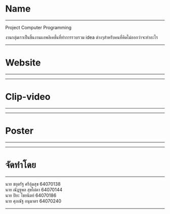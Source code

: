 # Name
-------
Project Computer Programming

งานกลุ่มเราเป็นชิ้นงานแอพลิเคชั่นที่ทำการรวบรวม idea ต่างๆสำหรับคนที่คิดไม่ออกว่าจะทำอะไร


-------
# Website
------





-------
# Clip-video
------



------
# Poster
------




------
# จัดทำโดย
------
นาย ชยุตรัฐ ศรีอุ้มสุข 64070138 \
นาย ณัฎฐพล สุขไผ่ตา 64070144 \
นาย ปิยะ ไชยนิตย์ 64070186 \
นาย ศุภณัฐ อนุมาตร 64070240


-----
